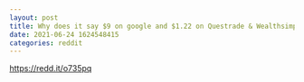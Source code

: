 ```yaml
--- 
layout: post 
title: Why does it say $9 on google and $1.22 on Questrade & Wealthsimple ? 
date: 2021-06-24 1624548415 
categories: reddit 
--- 
```

https://redd.it/o735pq